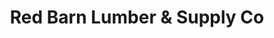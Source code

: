 ---
title: "Red Barn Lumber & Supply Co"
url: /corwin/red-barn-lumber-and-supply-co/
shop: hardware
---